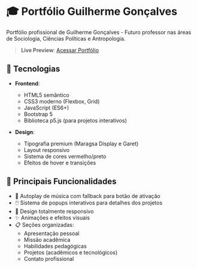 # 🎓 Portfólio Guilherme Gonçalves

Portfólio profissional de Guilherme Gonçalves - Futuro professor nas áreas de Sociologia, Ciências Políticas e Antropologia.

> **Live Preview**: [Acessar Portfólio](https://guixnzz777.github.io/socguixnzz777/)

## 🚀 Tecnologias

- **Frontend**:
  - HTML5 semântico
  - CSS3 moderno (Flexbox, Grid)
  - JavaScript (ES6+)
  - Bootstrap 5
  - Biblioteca p5.js (para projetos interativos)

- **Design**:
  - Tipografia premium (Maragsa Display e Garet)
  - Layout responsivo
  - Sistema de cores vermelho/preto
  - Efeitos de hover e transições

## 🎯 Principais Funcionalidades

- 🎵 Autoplay de música com fallback para botão de ativação
- 🖱️ Sistema de popups interativos para detalhes dos projetos
- 📱 Design totalmente responsivo
- ✨ Animações e efeitos visuais
- 📋 Seções organizadas:
  - Apresentação pessoal
  - Missão acadêmica
  - Habilidades pedagógicas
  - Projetos (acadêmicos e tecnológicos)
  - Contato profissional
